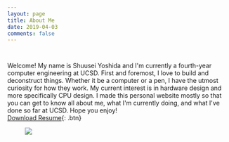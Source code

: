 ```yaml
---
layout: page
title: About Me
date: 2019-04-03
comments: false
---
```

<center>
<h3 class="title" style="font-size:30px;">
<a class="social-btn" href="mailto:shuuseiyoshida@gmail.com" target="_blank" rel="noopener noreferrer"><i class="fa fa-fw fa-envelope-square"></i></a>
<a class="social-btn" href="http://linkedin.com/in/shuusei-yoshida-b5987813a" target="_blank" rel="noopener noreferrer"><i class="fa fa-fw fa-linkedin-square"></i></a>
<a class="social-btn" href="http://github.com/s1yoshid" target="_blank" rel="noopener noreferrer"><i class="fa fa-fw fa-github"></i></a>
</h3>
</center>

Welcome! My name is Shuusei Yoshida and I'm currently a fourth-year computer engineering at UCSD. First and foremost, I love to build and deconstruct things. Whether it be a computer or a pen, I have the utmost curiosity for how they work. My current interest is in hardware design and more specifically CPU design. I made this personal website mostly so that you can get to know all about me, what I'm currently doing, and what I've done so far at UCSD. Hope you enjoy!  
[Download Resume](https://github.com/s1yoshid/s1yoshid.github.io/files/5620338/New.Resume.pdf
){: .btn}

<figure>
	<a href="https://user-images.githubusercontent.com/36279762/101833624-1bebd580-3aee-11eb-8984-28c6658d12d2.jpg"><img src="https://user-images.githubusercontent.com/36279762/101833624-1bebd580-3aee-11eb-8984-28c6658d12d2.jpg"></a>
</figure>
